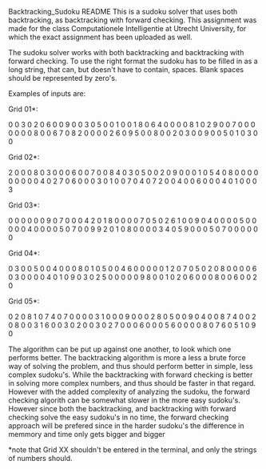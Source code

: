 Backtracking_Sudoku README
This is a sudoku solver that uses both backtracking, as backtracking with forward checking. This assignment was made for the class Computationele Intelligentie at Utrecht University, for which the exact assignment has been uploaded as well.

The sudoku solver works with both backtracking and backtracking with forward checking. To use the right format the sudoku has to be filled in as a long string, that can, but doesn't have to contain, spaces. Blank spaces should be represented by zero's.

Examples of inputs are:

Grid 01*:

0 0 3 0 2 0 6 0 0 9 0 0 3 0 5 0 0 1 0 0 1 8 0 6 4 0 0 0 0 8 1 0 2 9 0 0 7 0 0 0 0 0 0 0 8 0 0 6 7 0 8 2 0 0 0 0 2 6 0 9 5 0 0 8 0 0 2 0 3 0 0 9 0 0 5 0 1 0 3 0 0

Grid 02*:

2 0 0 0 8 0 3 0 0 0 6 0 0 7 0 0 8 4 0 3 0 5 0 0 2 0 9 0 0 0 1 0 5 4 0 8 0 0 0 0 0 0 0 0 0 4 0 2 7 0 6 0 0 0 3 0 1 0 0 7 0 4 0 7 2 0 0 4 0 0 6 0 0 0 4 0 1 0 0 0 3

Grid 03*:

0 0 0 0 0 0 9 0 7 0 0 0 4 2 0 1 8 0 0 0 0 7 0 5 0 2 6 1 0 0 9 0 4 0 0 0 0 5 0 0 0 0 0 4 0 0 0 0 5 0 7 0 0 9 9 2 0 1 0 8 0 0 0 0 3 4 0 5 9 0 0 0 5 0 7 0 0 0 0 0 0

Grid 04*:

0 3 0 0 5 0 0 4 0 0 0 8 0 1 0 5 0 0 4 6 0 0 0 0 0 1 2 0 7 0 5 0 2 0 8 0 0 0 0 6 0 3 0 0 0 0 4 0 1 0 9 0 3 0 2 5 0 0 0 0 0 9 8 0 0 1 0 2 0 6 0 0 0 8 0 0 6 0 0 2 0

Grid 05*:

0 2 0 8 1 0 7 4 0 7 0 0 0 0 3 1 0 0 0 9 0 0 0 2 8 0 5 0 0 9 0 4 0 0 8 7 4 0 0 2 0 8 0 0 3 1 6 0 0 3 0 2 0 0 3 0 2 7 0 0 0 6 0 0 0 5 6 0 0 0 0 8 0 7 6 0 5 1 0 9 0

The algorithm can be put up against one another, to look which one performs better. The backtracking algorithm is more a less a brute force way of solving the problem, and thus should perform better in simple, less complex sudoku's. While the backtracking with forward checking is better in solving more complex numbers, and thus should be faster in that regard. However with the added complexity of analyzing the sudoku, the forward checking algorith can be somewhat slower in the more easy sudoku's. However since both the backtracking, and backtracking with forward checking solve the easy sudoku's in no time, the forward checking approach will be prefered since in the harder sudoku's the difference in memmory and time only gets bigger and bigger

*note that Grid XX shouldn't be entered in the terminal, and only the strings of numbers should.
